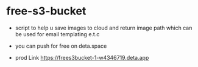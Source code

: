 # free-s3-bucket

- script to help u save images to cloud and return image path which can be used for email templating e.t.c

- you can push for free on deta.space
- prod Link https://frees3bucket-1-w4346719.deta.app
